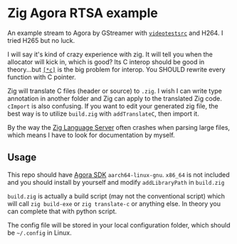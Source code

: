 # Zig Agora RTSA example

An example stream to Agora by GStreamer with [`videotestsrc`](https://gstreamer.freedesktop.org/documentation/videotestsrc/index.html)
and H264. I tried H265 but no luck.

I will say it's kind of crazy experience with zig. It will tell you when the allocator will kick in, 
which is good? Its C interop should be good in theory...but [`[*c]`](https://github.com/ziglang/zig/issues/1059) is the big
problem for interop. You SHOULD rewrite every function with C pointer. 

Zig will translate C files (header or source) to `.zig`. I wish I can write type annotation in another folder and Zig can
apply to the translated Zig code. `cImport` is also confusing. If you want to edit your generated zig file, the best way
is to utilize `build.zig` with `addTranslateC`, then import it.

By the way the [Zig Language Server](https://github.com/zigtools/zls) often crashes when parsing large files, which means
I have to look for documentation by myself.

## Usage

This repo should have [Agora SDK](https://docs.agora.io/cn/RTSA/downloads?platform=Linux) `aarch64-linux-gnu`. `x86_64` is not included
and you should install by yourself and modify `addLibraryPath` in `build.zig`

`build.zig` is actually a build script (may not the conventional script) which will call `zig build-exe` or `zig translate-c`
or anything else. In theory you can complete that with python script. 

The config file will be stored in your local configuration folder, which should be `~/.config` in Linux. 
